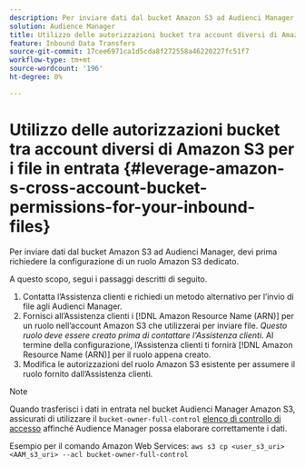 ```yaml
---
description: Per inviare dati dal bucket Amazon S3 ad Audienci Manager, devi prima richiedere la configurazione di un ruolo Amazon S3 dedicato.
solution: Audience Manager
title: Utilizzo delle autorizzazioni bucket tra account diversi di Amazon S3 per i file in entrata
feature: Inbound Data Transfers
source-git-commit: 17cee6971ca1d5cda8f272558a46220227fc51f7
workflow-type: tm+mt
source-wordcount: '196'
ht-degree: 0%

---
```



# Utilizzo delle autorizzazioni bucket tra account diversi di Amazon S3 per i file in entrata {#leverage-amazon-s-cross-account-bucket-permissions-for-your-inbound-files}

Per inviare dati dal bucket Amazon S3 ad Audienci Manager, devi prima richiedere la configurazione di un ruolo Amazon S3 dedicato.

A questo scopo, segui i passaggi descritti di seguito.

1. Contatta l’Assistenza clienti e richiedi un metodo alternativo per l’invio di file agli Audienci Manager.
2. Fornisci all’Assistenza clienti i [!DNL Amazon Resource Name (ARN)] per un ruolo nell’account Amazon S3 che utilizzerai per inviare file. _Questo ruolo deve essere creato prima di contattare l&#39;Assistenza clienti_. Al termine della configurazione, l’Assistenza clienti ti fornirà [!DNL Amazon Resource Name (ARN)] per il ruolo appena creato.
3. Modifica le autorizzazioni del ruolo Amazon S3 esistente per assumere il ruolo fornito dall’Assistenza clienti.

>[!NOTE]
>
>Quando trasferisci i dati in entrata nel bucket Audienci Manager Amazon S3, assicurati di utilizzare il `bucket-owner-full-control` [elenco di controllo di accesso](https://docs.aws.amazon.com/AmazonS3/latest/userguide/about-object-ownership.html) affinché Audience Manager possa elaborare correttamente i dati.
>
>Esempio per il comando Amazon Web Services: `aws s3 cp <user_s3_uri> <AAM_s3_uri> --acl bucket-owner-full-control`

